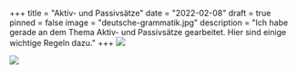 +++
title = "Aktiv- und Passivsätze"
date = "2022-02-08"
draft = true
pinned = false
image = "deutsche-grammatik.jpg"
description = "Ich habe gerade an dem Thema Aktiv- und Passivsätze gearbeitet. Hier sind einige wichtige Regeln dazu."
+++
![](aktiv_passiv.jpg)

![](aktiv_passiv_beispiel.jpg)